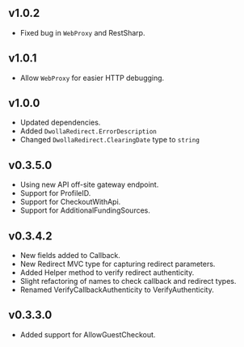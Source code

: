 ## v1.0.2
* Fixed bug in `WebProxy` and RestSharp.

## v1.0.1
* Allow `WebProxy` for easier HTTP debugging.

## v1.0.0
* Updated dependencies.
* Added `DwollaRedirect.ErrorDescription`
* Changed `DwollaRedirect.ClearingDate` type to `string`

## v0.3.5.0
* Using new API off-site gateway endpoint.
* Support for ProfileID.
* Support for CheckoutWithApi.
* Support for AdditionalFundingSources.

## v0.3.4.2
* New fields added to Callback.
* New Redirect MVC type for capturing redirect parameters.
* Added Helper method to verify redirect authenticity.
* Slight refactoring of names to check callback and redirect types.
* Renamed VerifyCallbackAuthenticity to VerifyAuthenticity.

## v0.3.3.0
* Added support for AllowGuestCheckout.